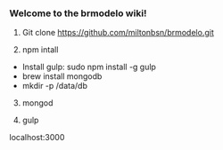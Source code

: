### Welcome to the brmodelo wiki!

1) Git clone https://github.com/miltonbsn/brmodelo.git  

2) npm intall  

* Install gulp: sudo npm install -g gulp
* brew install mongodb
* mkdir -p /data/db  

3) mongod  

4) gulp  

localhost:3000
